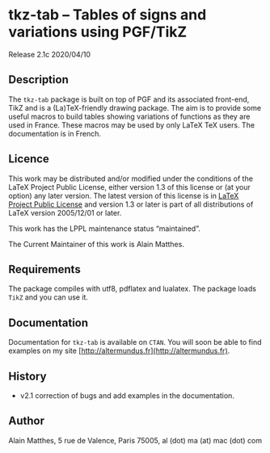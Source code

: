 # tkz-tab – Tables of signs and variations using PGF/TikZ

Release 2.1c 2020/04/10

## Description

The `tkz-tab` package is built on top of PGF and its associated front-end,
 TikZ and is a (La)TeX-friendly drawing package. The aim is to provide some
useful macros  to build  tables showing variations  of functions as they are
used in France.
These macros may be used by only LaTeX TeX users. The documentation is in
 French.

## Licence

This work may be distributed and/or modified under the
conditions of the LaTeX Project Public License, either version 1.3
of this license or (at your option) any later version.
The latest version of this license is in
[LaTeX Project Public License](https://www.latex-project.org/lppl/)
 and version 1.3 or later is part of all distributions of LaTeX version 2005/12/01 or later.

This work has the LPPL maintenance status “maintained”.

The Current Maintainer of this work is Alain Matthes.


## Requirements

The package compiles with utf8, pdflatex and lualatex.
The package loads `TikZ` and you can use it.

## Documentation

Documentation for `tkz-tab` is available on `CTAN`. You will soon be able to find examples on my site [http://altermundus.fr](http://altermundus.fr).


## History

- v2.1 correction of bugs and add examples in the documentation.

## Author

Alain Matthes, 5 rue de Valence, Paris 75005, al (dot) ma (at) mac (dot) com
